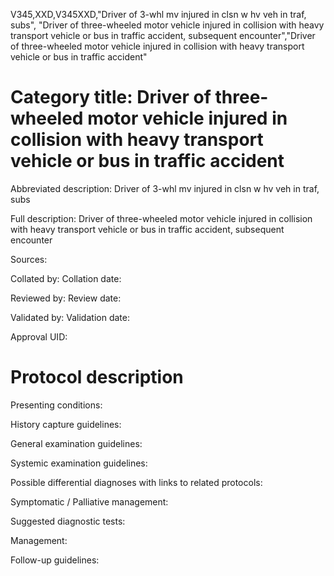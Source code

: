 V345,XXD,V345XXD,"Driver of 3-whl mv injured in clsn w hv veh in traf, subs", "Driver of three-wheeled motor vehicle injured in collision with heavy transport vehicle or bus in traffic accident, subsequent encounter","Driver of three-wheeled motor vehicle injured in collision with heavy transport vehicle or bus in traffic accident"
# Category title: Driver of three-wheeled motor vehicle injured in collision with heavy transport vehicle or bus in traffic accident

Abbreviated description: Driver of 3-whl mv injured in clsn w hv veh in traf, subs

Full description: Driver of three-wheeled motor vehicle injured in collision with heavy transport vehicle or bus in traffic accident, subsequent encounter

Sources:

Collated by:
Collation date:

Reviewed by:
Review date:

Validated by:
Validation date:

Approval UID:

# Protocol description

Presenting conditions:

History capture guidelines:

General examination guidelines:

Systemic examination guidelines:

Possible differential diagnoses with links to related protocols:

Symptomatic / Palliative management:

Suggested diagnostic tests:

Management:

Follow-up guidelines:
